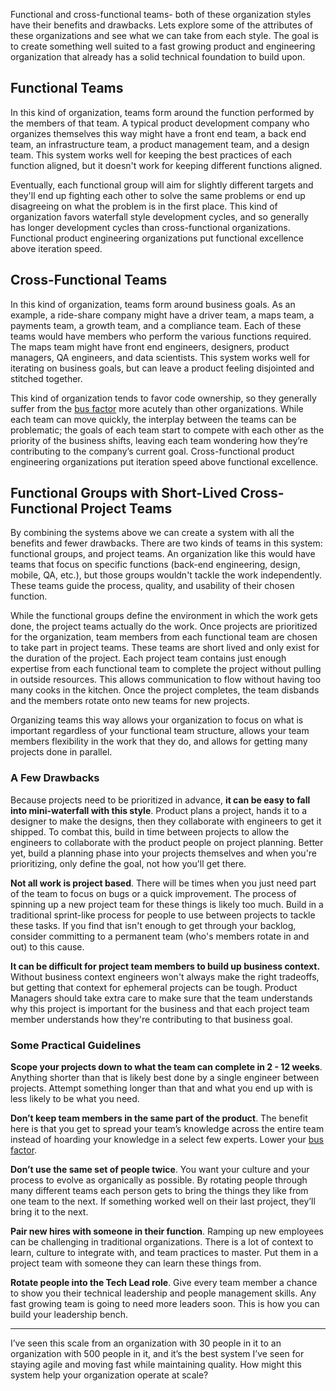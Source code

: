 Functional and cross-functional teams- both of these organization styles have their benefits and drawbacks. Lets explore some of the attributes of these organizations and see what we can take from each style. The goal is to create something well suited to a fast growing product and engineering organization that already has a solid technical foundation to build upon.

## Functional Teams

In this kind of organization, teams form around the function performed by the members of that team. A typical product development company who organizes themselves this way might have a front end team, a back end team, an infrastructure team, a product management team, and a design team. This system works well for keeping the best practices of each function aligned, but it doesn't work for keeping different functions aligned.

Eventually, each functional group will aim for slightly different targets and they'll end up fighting each other to solve the same problems or end up disagreeing on what the problem is in the first place. This kind of organization favors waterfall style development cycles, and so generally has longer development cycles than cross-functional organizations. Functional product engineering organizations put functional excellence above iteration speed.

## Cross-Functional Teams

In this kind of organization, teams form around business goals. As an example, a ride-share company might have a driver team, a maps team, a payments team, a growth team, and a compliance team. Each of these teams would have members who perform the various functions required. The maps team might have front end engineers, designers, product managers, QA engineers, and data scientists. This system works well for iterating on business goals, but can leave a product feeling disjointed and stitched together.

This kind of organization tends to favor code ownership, so they generally suffer from the [bus factor](https://en.wikipedia.org/wiki/Bus_factor) more acutely than other organizations. While each team can move quickly, the interplay between the teams can be problematic; the goals of each team start to compete with each other as the priority of the business shifts, leaving each team wondering how they’re contributing to the company’s current goal. Cross-functional product engineering organizations put iteration speed above functional excellence.

## Functional Groups with Short-Lived Cross-Functional Project Teams

By combining the systems above we can create a system with all the benefits and fewer drawbacks. There are two kinds of teams in this system: functional groups, and project teams. An organization like this would have teams that focus on specific functions (back-end engineering, design, mobile, QA, etc.), but those groups wouldn't tackle the work independently. These teams guide the process, quality, and usability of their chosen function.

While the functional groups define the environment in which the work gets done, the project teams actually do the work. Once projects are prioritized for the organization, team members from each functional team are chosen to take part in project teams. These teams are short lived and only exist for the duration of the project. Each project team contains just enough expertise from each functional team to complete the project without pulling in outside resources. This allows communication to flow without having too many cooks in the kitchen. Once the project completes, the team disbands and the members rotate onto new teams for new projects.

Organizing teams this way allows your organization to focus on what is important regardless of your functional team structure, allows your team members flexibility in the work that they do, and allows for getting many projects done in parallel.

### A Few Drawbacks

Because projects need to be prioritized in advance, **it can be easy to fall into mini-waterfall with this style**. Product plans a project, hands it to a designer to make the designs, then they collaborate with engineers to get it shipped. To combat this, build in time between projects to allow the engineers to collaborate with the product people on project planning. Better yet, build a planning phase into your projects themselves and when you're prioritizing, only define the goal, not how you'll get there.

**Not all work is project based**. There will be times when you just need part of the team to focus on bugs or a quick improvement. The process of spinning up a new project team for these things is likely too much. Build in a traditional sprint-like process for people to use between projects to tackle these tasks. If you find that isn't enough to get through your backlog, consider committing to a permanent team (who's members rotate in and out) to this cause.

**It can be difficult for project team members to build up business context.** Without business context engineers won't always make the right tradeoffs, but getting that context for ephemeral projects can be tough. Product Managers should take extra care to make sure that the team understands why this project is important for the business and that each project team member understands how they're contributing to that business goal.

### Some Practical Guidelines

**Scope your projects down to what the team can complete in 2 - 12 weeks**. Anything shorter than that is likely best done by a single engineer between projects. Attempt something longer than that and what you end up with is less likely to be what you need.

**Don’t keep team members in the same part of the product**. The benefit here is that you get to spread your team’s knowledge across the entire team instead of hoarding your knowledge in a select few experts. Lower your [bus factor](https://en.wikipedia.org/wiki/Bus_factor).

**Don’t use the same set of people twice**. You want your culture and your process to evolve as organically as possible. By rotating people through many different teams each person gets to bring the things they like from one team to the next. If something worked well on their last project, they’ll bring it to the next.

**Pair new hires with someone in their function**. Ramping up new employees can be challenging in traditional organizations. There is a lot of context to learn, culture to integrate with, and team practices to master. Put them in a project team with someone they can learn these things from.

**Rotate people into the Tech Lead role**. Give every team member a chance to show you their technical leadership and people management skills. Any fast growing team is going to need more leaders soon. This is how you can build your leadership bench.

---

I’ve seen this scale from an organization with 30 people in it to an organization with 500 people in it, and it’s the best system I’ve seen for staying agile and moving fast while maintaining quality. How might this system help your organization operate at scale?
